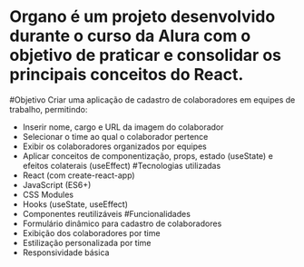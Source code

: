 # Organo é um projeto desenvolvido durante o curso da Alura com o objetivo de praticar e consolidar os principais conceitos do React.
#Objetivo
Criar uma aplicação de cadastro de colaboradores em equipes de trabalho, permitindo:
- Inserir nome, cargo e URL da imagem do colaborador
- Selecionar o time ao qual o colaborador pertence
- Exibir os colaboradores organizados por equipes
- Aplicar conceitos de componentização, props, estado (useState) e efeitos colaterais (useEffect)
#Tecnologias utilizadas
- React (com create-react-app)
- JavaScript (ES6+)
- CSS Modules
- Hooks (useState, useEffect)
- Componentes reutilizáveis
#Funcionalidades
- Formulário dinâmico para cadastro de colaboradores
- Exibição dos colaboradores por time
- Estilização personalizada por time
- Responsividade básica
